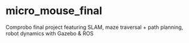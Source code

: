 # micro_mouse_final
Comprobo final project featuring SLAM, maze traversal + path planning, robot dynamics with Gazebo &amp; ROS
